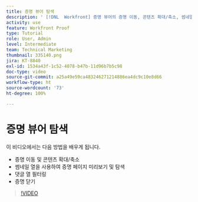 ```yaml
---
title: 증명 뷰어 탐색
description: ' [!DNL  Workfront] 증명 뷰어의 증명 이동, 콘텐츠 확대/축소, 썸네일 열 사용, 증명 댓글 필터링 등에 대해 알아봅니다.'
activity: use
feature: Workfront Proof
type: Tutorial
role: User, Admin
level: Intermediate
team: Technical Marketing
thumbnail: 335140.png
jira: KT-8840
exl-id: 1534a43f-1c52-4078-b47b-11d96b7b5c98
doc-type: video
source-git-commit: a25a49e59ca483246271214886ea4dc9c10e8d66
workflow-type: ht
source-wordcount: '73'
ht-degree: 100%

---
```


# 증명 뷰어 탐색

이 비디오에서는 다음 방법을 배우게 됩니다.

* 증명 이동 및 콘텐츠 확대/축소
* 썸네일 열을 사용하여 증명 페이지 미리보기 및 탐색
* 댓글 열 필터링
* 증명 닫기

>[!VIDEO](https://video.tv.adobe.com/v/335140/?quality=12&learn=on)

<!-- 
## Learn more
* Review a static proof
* Search within a proof
* Compare proofs
* Configure proofing viewer settings
* View the [!DNL Workfront] object associated with a proof
* Share a proof from the proofing viewer
* Print a proof summary within [!DNL Workfront]
-->

